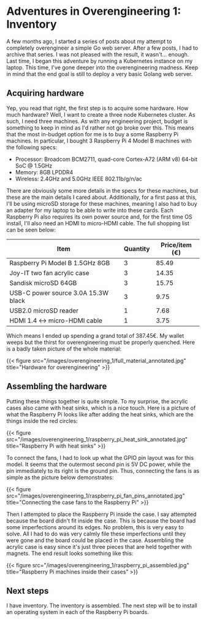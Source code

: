 # Adventures in Overengineering 1: Inventory


A few months ago, I started a series of posts about my attempt to completely overengineer a simple Go web server. After a few posts, I had to archive that series. I was not pleased with the result, it wasn't... enough. Last time, I began this adventure by running a Kubernetes instance on my laptop. This time, I've gone deeper into the overengineering madness. Keep in mind that the end goal is still to deploy a very basic Golang web server.

## Acquiring hardware

Yep, you read that right, the first step is to acquire some hardware. How much hardware? Well, I want to create a three node Kubernetes cluster. As such, I need three machines. As with any engineering project, budget is something to keep in mind as I'd rather not go broke over this. This means that the most in-budget option for me is to buy a some Raspberry Pi machines. In particular, I bought 3 Raspberry Pi 4 Model B machines with the following specs:

* Processor: Broadcom BCM2711, quad-core Cortex-A72 (ARM v8) 64-bit SoC @ 1.5GHz
* Memory: 8GB LPDDR4
* Wireless: 2.4GHz and 5.0GHz IEEE 802.11b/g/n/ac

There are obviously some more details in the specs for these machines, but these are the main details I cared about. Additionally, for a first pass at this, I'll be using microSD storage for these machines, meaning I also had to buy an adapter for my laptop to be able to write into these cards. Each Raspberry Pi also requires its own power source and, for the first time OS install, I'll also need an HDMI to micro-HDMI cable. The full shopping list can be seen below:

| Item                                | Quantity | Price/item (€) |
| ----------------------------------- | -------- | -------------- |
| Raspberry Pi Model B 1.5GHz 8GB     | 3        | 85.49          |
| Joy-IT two fan acrylic case         | 3        | 14.35          |
| Sandisk microSD 64GB                | 3        | 15.75          |
| USB-C power source 3.0A 15.3W black | 3        | 9.75           |
| USB2.0 microSD reader               | 1        | 7.68           |
| HDMI 1.4 <-> micro-HDMI cable       | 1        | 3.75           |

Which means I ended up spending a grand total of 387.45€. My wallet weeps but the thirst for overengineering must be properly quenched. Here is a badly taken picture of the whole material:

{{< figure src="/images/overengineering_1/full_material_annotated.jpg" title="Hardware for overengineering" >}}

## Assembling the hardware

Putting these things together is quite simple. To my surprise, the acrylic cases also came with heat sinks, which is a nice touch. Here is a picture of what the Raspberry Pi looks like after adding the heat sinks, which are the things inside the red circles:

{{< figure src="/images/overengineering_1/raspberry_pi_heat_sink_annotated.jpg" title="Raspberry Pi with heat sinks" >}}

To connect the fans, I had to look up what the GPIO pin layout was for this model. It seems that the outermost second pin is 5V DC power, while the pin immediately to its right is the ground pin. Thus, connecting the fans is as simple as the picture below demonstrates:

{{< figure src="/images/overengineering_1/raspberry_pi_fan_pins_annotated.jpg" title="Connecting the case fans to the Raspberry Pi" >}}

Then I attempted to place the Raspberry Pi inside the case. I say attempted because the board didn't fit inside the case. This is because the board had some imperfections around its edges. No problem, this is very easy to solve. All I had to do was very calmly file these imperfections until they were gone and the board could be placed in the case. Assembling the acrylic case is easy since it's just three pieces that are held together with magnets. The end result looks something like this:

{{< figure src="/images/overengineering_1/raspberry_pi_assembled.jpg" title="Raspberry Pi machines inside their cases" >}}

## Next steps

I have inventory. The inventory is assembled. The next step will be to install an operating system in each of the Raspberry Pi boards.

